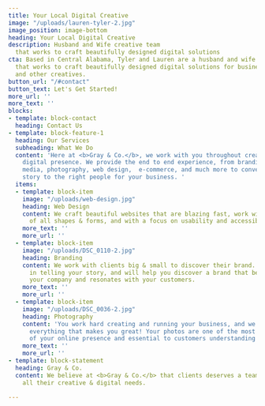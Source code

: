 ```yaml
---
title: Your Local Digital Creative
image: "/uploads/lauren-tyler-2.jpg"
image_position: image-bottom
heading: Your Local Digital Creative
description: Husband and Wife creative team
  that works to craft beautifully designed digital solutions
cta: Based in Central Alabama, Tyler and Lauren are a husband and wife creative team
  that works to craft beautifully designed digital solutions for businesses, organizations,
  and other creatives.
button_url: "/#contact"
button_text: Let's Get Started!
more_url: ''
more_text: ''
blocks:
- template: block-contact
  heading: Contact Us
- template: block-feature-1
  heading: Our Services
  subheading: What We Do
  content: 'Here at <b>Gray & Co.</b>, we work with you throughout creating your entire
    digital presence. We provide the end to end experience, from branding, logo, social
    media, photography, web design,  e-commerce, and much more to convey the right
    story to the right people for your business. '
  items:
  - template: block-item
    image: "/uploads/web-design.jpg"
    heading: Web Design
    content: We craft beautiful websites that are blazing fast, work with devices
      of all shapes & forms, and with a focus on usability and accessibility.
    more_text: ''
    more_url: ''
  - template: block-item
    image: "/uploads/DSC_0110-2.jpg"
    heading: Branding
    content: We work with clients big & small to discover their brand. We believe
      in telling your story, and will help you discover a brand that best reflects
      your company and resonates with your customers.
    more_text: ''
    more_url: ''
  - template: block-item
    image: "/uploads/DSC_0036-2.jpg"
    heading: Photography
    content: 'You work hard creating and running your business, and we want to showcase
      everything that makes you great! Your photos are one of the most important aspects
      of your online presence and essential to customers understanding who you are. '
    more_text: ''
    more_url: ''
- template: block-statement
  heading: Gray & Co.
  content: We believe at <b>Gray & Co.</b> that clients deserves a team that can meet
    all their creative & digital needs.

---
```

